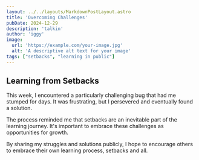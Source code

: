 ```yaml
---
layout: ../../layouts/MarkdownPostLayout.astro
title: 'Overcoming Challenges'
pubDate: 2024-12-29 
description: 'talkin'
author: 'iggy'
image: 
  url: 'https://example.com/your-image.jpg' 
  alt: 'A descriptive alt text for your image'
tags: ["setbacks", "learning in public"]
---
```


## Learning from Setbacks

This week, I encountered a particularly challenging bug that had me stumped for days. It was frustrating, but I persevered and eventually found a solution. 

The process reminded me that setbacks are an inevitable part of the learning journey. It's important to embrace these challenges as opportunities for growth.

By sharing my struggles and solutions publicly, I hope to encourage others to embrace their own learning process, setbacks and all.
